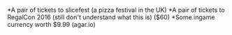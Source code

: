 *A pair of tickets to slicefest (a pizza festival in the UK)
*A pair of tickets to RegalCon 2016 (still don't understand what this is) ($60)
*Some ingame currency worth $9.99 (agar.io)
